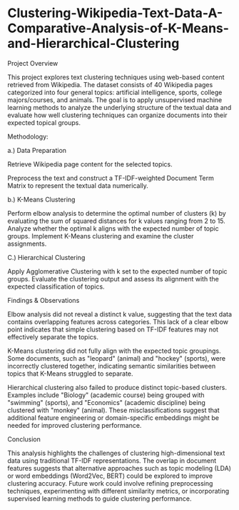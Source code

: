 # Clustering-Wikipedia-Text-Data-A-Comparative-Analysis-of-K-Means-and-Hierarchical-Clustering

Project Overview

This project explores text clustering techniques using web-based content retrieved from Wikipedia. The dataset consists of 40 Wikipedia pages categorized into four general topics: artificial intelligence, sports, college majors/courses, and animals. The goal is to apply unsupervised machine learning methods to analyze the underlying structure of the textual data and evaluate how well clustering techniques can organize documents into their expected topical groups.

Methodology:

a.) Data Preparation

Retrieve Wikipedia page content for the selected topics.

Preprocess the text and construct a TF-IDF-weighted Document Term Matrix to represent the textual data numerically.

b.) K-Means Clustering

Perform elbow analysis to determine the optimal number of clusters (k) by evaluating the sum of squared distances for k values ranging from 2 to 15.
Analyze whether the optimal k aligns with the expected number of topic groups.
Implement K-Means clustering and examine the cluster assignments.

C.) Hierarchical Clustering

Apply Agglomerative Clustering with k set to the expected number of topic groups.
Evaluate the clustering output and assess its alignment with the expected classification of topics.

Findings & Observations

Elbow analysis did not reveal a distinct k value, suggesting that the text data contains overlapping features across categories. This lack of a clear elbow point indicates that simple clustering based on TF-IDF features may not effectively separate the topics.

K-Means clustering did not fully align with the expected topic groupings. Some documents, such as "leopard" (animal) and "hockey" (sports), were incorrectly clustered together, indicating semantic similarities between topics that K-Means struggled to separate.

Hierarchical clustering also failed to produce distinct topic-based clusters. Examples include "Biology" (academic course) being grouped with "swimming" (sports), and "Economics" (academic discipline) being clustered with "monkey" (animal). These misclassifications suggest that additional feature engineering or domain-specific embeddings might be needed for improved clustering performance.

Conclusion

This analysis highlights the challenges of clustering high-dimensional text data using traditional TF-IDF representations. The overlap in document features suggests that alternative approaches such as topic modeling (LDA) or word embeddings (Word2Vec, BERT) could be explored to improve clustering accuracy. Future work could involve refining preprocessing techniques, experimenting with different similarity metrics, or incorporating supervised learning methods to guide clustering performance.
